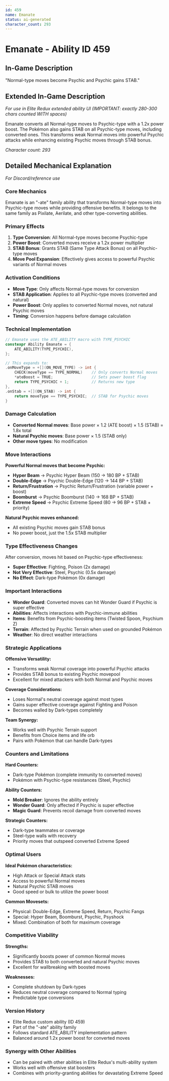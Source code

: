 ```yaml
---
id: 459
name: Emanate
status: ai-generated
character_count: 293
---
```


# Emanate - Ability ID 459

## In-Game Description
"Normal-type moves become Psychic and Psychic gains STAB."

## Extended In-Game Description
*For use in Elite Redux extended ability UI (IMPORTANT: exactly 280-300 chars counted WITH spaces)*

Emanate converts all Normal-type moves to Psychic-type with a 1.2x power boost. The Pokémon also gains STAB on all Psychic-type moves, including converted ones. This transforms weak Normal moves into powerful Psychic attacks while enhancing existing Psychic moves through STAB bonus.

*Character count: 293*

## Detailed Mechanical Explanation
*For Discord/reference use*

### Core Mechanics
Emanate is an "-ate" family ability that transforms Normal-type moves into Psychic-type moves while providing offensive benefits. It belongs to the same family as Pixilate, Aerilate, and other type-converting abilities.

### Primary Effects
1. **Type Conversion**: All Normal-type moves become Psychic-type
2. **Power Boost**: Converted moves receive a 1.2x power multiplier
3. **STAB Bonus**: Grants STAB (Same Type Attack Bonus) on all Psychic-type moves
4. **Move Pool Expansion**: Effectively gives access to powerful Psychic variants of Normal moves

### Activation Conditions
- **Move Type**: Only affects Normal-type moves for conversion
- **STAB Application**: Applies to all Psychic-type moves (converted and natural)
- **Power Boost**: Only applies to converted Normal moves, not natural Psychic moves
- **Timing**: Conversion happens before damage calculation

### Technical Implementation
```c
// Emanate uses the ATE_ABILITY macro with TYPE_PSYCHIC
constexpr Ability Emanate = {
    ATE_ABILITY(TYPE_PSYCHIC),
};

// This expands to:
.onMoveType = +[](ON_MOVE_TYPE) -> int {
    CHECK(moveType == TYPE_NORMAL)    // Only converts Normal moves
    *ateBoost = TRUE;                 // Sets power boost flag
    return TYPE_PSYCHIC + 1;          // Returns new type
},
.onStab = +[](ON_STAB) -> int { 
    return moveType == TYPE_PSYCHIC;  // STAB for Psychic moves
}
```

### Damage Calculation
- **Converted Normal moves**: Base power × 1.2 (ATE boost) × 1.5 (STAB) = 1.8x total
- **Natural Psychic moves**: Base power × 1.5 (STAB only)
- **Other move types**: No modification

### Move Interactions
**Powerful Normal moves that become Psychic:**
- **Hyper Beam** → Psychic Hyper Beam (150 → 180 BP + STAB)
- **Double-Edge** → Psychic Double-Edge (120 → 144 BP + STAB) 
- **Return/Frustration** → Psychic Return/Frustration (variable power + boost)
- **Boomburst** → Psychic Boomburst (140 → 168 BP + STAB)
- **Extreme Speed** → Psychic Extreme Speed (80 → 96 BP + STAB + priority)

**Natural Psychic moves enhanced:**
- All existing Psychic moves gain STAB bonus
- No power boost, just the 1.5x STAB multiplier

### Type Effectiveness Changes
After conversion, moves hit based on Psychic-type effectiveness:
- **Super Effective**: Fighting, Poison (2x damage)
- **Not Very Effective**: Steel, Psychic (0.5x damage)
- **No Effect**: Dark-type Pokémon (0x damage)

### Important Interactions
- **Wonder Guard**: Converted moves can hit Wonder Guard if Psychic is super effective
- **Abilities**: Affects interactions with Psychic-immune abilities
- **Items**: Benefits from Psychic-boosting items (Twisted Spoon, Psychium Z)
- **Terrain**: Affected by Psychic Terrain when used on grounded Pokémon
- **Weather**: No direct weather interactions

### Strategic Applications
**Offensive Versatility:**
- Transforms weak Normal coverage into powerful Psychic attacks
- Provides STAB bonus to existing Psychic movepool
- Excellent for mixed attackers with both Normal and Psychic moves

**Coverage Considerations:**
- Loses Normal's neutral coverage against most types
- Gains super effective coverage against Fighting and Poison
- Becomes walled by Dark-types completely

**Team Synergy:**
- Works well with Psychic Terrain support
- Benefits from Choice items and life orb
- Pairs with Pokémon that can handle Dark-types

### Counters and Limitations
**Hard Counters:**
- Dark-type Pokémon (complete immunity to converted moves)
- Pokémon with Psychic-type resistances (Steel, Psychic)

**Ability Counters:**
- **Mold Breaker**: Ignores the ability entirely
- **Wonder Guard**: Only affected if Psychic is super effective
- **Magic Guard**: Prevents recoil damage from converted moves

**Strategic Counters:**
- Dark-type teammates or coverage
- Steel-type walls with recovery
- Priority moves that outspeed converted Extreme Speed

### Optimal Users
**Ideal Pokémon characteristics:**
- High Attack or Special Attack stats
- Access to powerful Normal moves
- Natural Psychic STAB moves
- Good speed or bulk to utilize the power boost

**Common Movesets:**
- Physical: Double-Edge, Extreme Speed, Return, Psychic Fangs
- Special: Hyper Beam, Boomburst, Psychic, Psyshock
- Mixed: Combination of both for maximum coverage

### Competitive Viability
**Strengths:**
- Significantly boosts power of common Normal moves
- Provides STAB to both converted and natural Psychic moves
- Excellent for wallbreaking with boosted moves

**Weaknesses:**
- Complete shutdown by Dark-types
- Reduces neutral coverage compared to Normal typing
- Predictable type conversions

### Version History
- Elite Redux custom ability (ID 459)
- Part of the "-ate" ability family
- Follows standard ATE_ABILITY implementation pattern
- Balanced around 1.2x power boost for converted moves

### Synergy with Other Abilities
- Can be paired with other abilities in Elite Redux's multi-ability system
- Works well with offensive stat boosters
- Combines with priority-granting abilities for devastating Extreme Speed